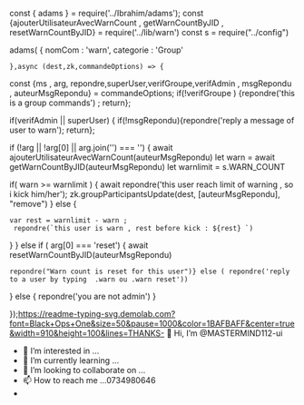 const { adams } = require('../Ibrahim/adams');
const {ajouterUtilisateurAvecWarnCount , getWarnCountByJID , resetWarnCountByJID} = require('../lib/warn')
const s = require("../config")


adams(
    {
        nomCom : 'warn',
        categorie : 'Group'
        
    },async (dest,zk,commandeOptions) => {

 const {ms , arg, repondre,superUser,verifGroupe,verifAdmin , msgRepondu , auteurMsgRepondu} = commandeOptions;
if(!verifGroupe ) {repondre('this is a group commands') ; return};

if(verifAdmin || superUser) {
   if(!msgRepondu){repondre('reply a message of user to warn'); return};
   
   if (!arg || !arg[0] || arg.join('') === '') {
    await ajouterUtilisateurAvecWarnCount(auteurMsgRepondu)
   let warn = await getWarnCountByJID(auteurMsgRepondu)
   let warnlimit = s.WARN_COUNT
   
   if( warn >= warnlimit ) { await repondre('this user reach limit of warning , so i kick him/her');
                zk.groupParticipantsUpdate(dest, [auteurMsgRepondu], "remove")
 } else { 

    var rest = warnlimit - warn ;
     repondre(`this user is warn , rest before kick : ${rest} `)
   }
} else if ( arg[0] === 'reset') { await resetWarnCountByJID(auteurMsgRepondu) 

    repondre("Warn count is reset for this user")} else ( repondre('reply to a user by typing  .warn ou .warn reset'))
   
}  else {
    repondre('you are not admin')
}
 
   });https://readme-typing-svg.demolab.com?font=Black+Ops+One&size=50&pause=1000&color=1BAFBAFF&center=true&width=910&height=100&lines=THANKS- 👋 Hi, I’m @MASTERMIND112-ui
- 👀 I’m interested in ...
- 🌱 I’m currently learning ...
- 💞️ I’m looking to collaborate on ...
- 📫 How to reach me ...0734980646
- 
